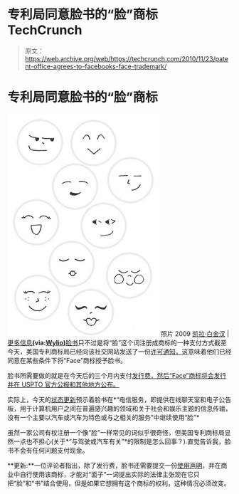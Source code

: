 # 专利局同意脸书的“脸”商标 TechCrunch

> 原文：<https://web.archive.org/web/https://techcrunch.com/2010/11/23/patent-office-agrees-to-facebooks-face-trademark/>

# 专利局同意脸书的“脸”商标

![Dotee Faces](img/f7aa7f707ea0317c45536938c7c831ec.png "Dotee Faces - photo by: Kyla Buckingham, Source: Flickr, found with Wylio.com")   照片 2009 [凯拉·白金汉](https://web.archive.org/web/20230131160426/http://www.flickr.com/people/14524425@N08 "click to visit the Flickr profile page for Kyla Buckingham") | [更多信息](https://web.archive.org/web/20230131160426/http://www.flickr.com/photos/14524425@N08/3238785773 "get more information about the photo 'Dotee Faces'")**(via:[Wylio](https://web.archive.org/web/20230131160426/http://wylio.com/ "free pictures"))**[脸书](https://web.archive.org/web/20230131160426/http://www.facebook.com/)只不过是将“脸”这个词注册成商标的一种支付方式截至今天，美国专利商标局已经向该社交网站发送了一份[许可通知，](https://web.archive.org/web/20230131160426/http://tarr.uspto.gov/servlet/tarr?regser=serial&entry=78980756)这意味着他们已经同意在某些条件下将“Face”商标授予脸书。

脸书所需要做的就是在今天后的三个月内支付[发行费，然后“Face”商标将会发行并在 USPTO 官方公报和其他地方公布。](https://web.archive.org/web/20230131160426/http://www.patentapplications.net/faq/faq17.html)

实际上，今天的[状态更新](https://web.archive.org/web/20230131160426/http://news.ycombinator.com/item?id=1935324)预示着脸书在*“电信服务，即提供在线聊天室和电子公告板，用于计算机用户之间在普遍感兴趣的领域和关于社会和娱乐主题的信息传输，没有一个主要以汽车或汽车为特色或与之相关的服务”中继续使用“脸”*

虽然一家公司有权注册一个像“脸”一样常见的词似乎很奇怪，但美国专利商标局显然一点也不担心(关于*“与驾驶或汽车有关”*的限制是怎么回事？).直觉告诉我，脸书不会有任何问题支付现金。

**更新:**一位评论者指出，除了发行费，脸书还需要提交一份[使用声明](https://web.archive.org/web/20230131160426/http://www.uspto.gov/main/glossary/#SOU)，并在商业中自行使用该商标，才能对“面子”一词提出实际的法律主张现在它只把“脸”和“书”结合使用，但是如果它想拥有这个商标的权利，这种情况必须改变。